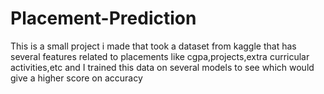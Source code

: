 # Placement-Prediction
This is a small project i made that took a dataset from kaggle that has several features related to placements like cgpa,projects,extra curricular activities,etc and I trained this data on several models to see which would give a higher score on accuracy
